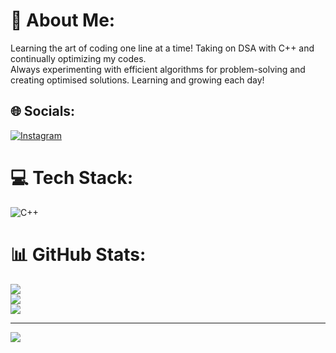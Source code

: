 # 💫 About Me:
Learning the art of coding one line at a time! Taking on DSA with C++ and continually optimizing my codes.<br>Always experimenting with efficient algorithms for problem-solving and creating optimised solutions. Learning and growing each day!


## 🌐 Socials:
[![Instagram](https://img.shields.io/badge/Instagram-%23E4405F.svg?logo=Instagram&logoColor=white)](https://instagram.com/@parthsingh408) 

# 💻 Tech Stack:
![C++](https://img.shields.io/badge/c++-%2300599C.svg?style=plastic&logo=c%2B%2B&logoColor=white)
# 📊 GitHub Stats:
![](https://github-readme-stats.vercel.app/api?username=Parth-88&theme=dark&hide_border=false&include_all_commits=false&count_private=false)<br/>
![](https://github-readme-streak-stats.herokuapp.com/?user=Parth-88&theme=dark&hide_border=false)<br/>
![](https://github-readme-stats.vercel.app/api/top-langs/?username=Parth-88&theme=dark&hide_border=false&include_all_commits=false&count_private=false&layout=compact)

---
[![](https://visitcount.itsvg.in/api?id=Parth-88&icon=0&color=0)](https://visitcount.itsvg.in)

